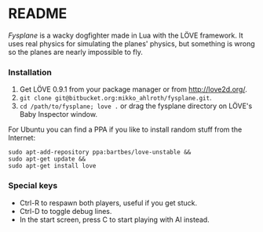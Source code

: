 # README #

*Fysplane* is a wacky dogfighter made in Lua with the LÖVE framework. It uses real physics for simulating the planes' physics, but something is wrong so the planes are nearly impossible to fly.

### Installation

1. Get LÖVE 0.9.1 from your package manager or from http://love2d.org/.
2. `git clone git@bitbucket.org:mikko_ahlroth/fysplane.git`.
3. `cd /path/to/fysplane; love .` or drag the fysplane directory on LÖVE's Baby Inspector window.

For Ubuntu you can find a PPA if you like to install random stuff from the Internet:

    sudo apt-add-repository ppa:bartbes/love-unstable &&
    sudo apt-get update &&
    sudo apt-get install love

### Special keys

* Ctrl-R to respawn both players, useful if you get stuck.
* Ctrl-D to toggle debug lines.
* In the start screen, press C to start playing with AI instead.
